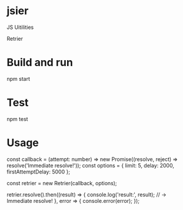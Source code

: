 # jsier
JS Uitilities


Retrier

# Build and run
npm start 

# Test
npm test

# Usage
const callback = (attempt: number) => new Promise((resolve, reject) => resolve('Immediate resolve!'));
const options = { limit: 5, delay: 2000, firstAttemptDelay: 5000 };

const retrier = new Retrier(callback, options);

retrier.resolve().then((result) => {
  console.log('result:', result); // -> Immediate resolve!
}, error => {
  console.error(error);
});